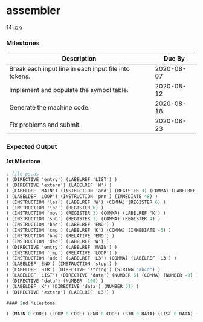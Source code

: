 # assembler

ממן 14

### Milestones

| Description                                           | Due By     |
| ----------------------------------------------------- | ---------- |
| Break each input line in each input file into tokens. | 2020-08-07 |
| Implement and populate the symbol table.              | 2020-08-12 |
| Generate the machine code.                            | 2020-08-18 |
| Fix problems and submit.                              | 2020-08-23 |

### Expected Output

#### 1st Milestone

```scheme
; file ps.as
( (DIRECTIVE 'entry') (LABELREF 'LIST') )
( (DIRECTIVE 'extern') (LABELREF 'W') )
( (LABELDEF 'MAIN') (INSTRUCTION 'add') (REGISTER 3) (COMMA) (LABELREF 'LIST') )
( (LABELDEF 'LOOP') (INSTRUCTION 'prn') (IMMEDIATE 48) )
( (INSTRUCTION 'lea') (LABELREF 'W') (COMMA) (REGISTER 6) )
( (INSTRUCTION 'inc') (REGISTER 6) )
( (INSTRUCTION 'mov') (REGISTER 3) (COMMA) (LABELREF 'K') )
( (INSTRUCTION 'sub') (REGISTER 1) (COMMA) (REGISTER 4) )
( (INSTRUCTION 'bne') (LABELREF 'END') )
( (INSTRUCTION 'cmp') (LABELREF 'K') (COMMA) (IMMEDIATE -6) )
( (INSTRUCTION 'bne') (RELATIVE 'END') )
( (INSTRUCTION 'dec') (LABELREF 'W') )
( (DIRECTIVE 'entry') (LABELREF 'MAIN') )
( (INSTRUCTION 'jmp') (RELATIVE 'LOOP') )
( (INSTRUCTION 'add') (LABELREF 'L3') (COMMA) (LABELREF 'L3') )
( (LABELDEF 'END') (INSTRUCTION 'stop') )
( (LABELDEF 'STR') (DIRECTIVE 'string') (STRING "abcd") )
( (LABELDEF 'LIST') (DIRECTIVE 'data') (NUMBER 6) (COMMA) (NUMBER -9) )
( (DIRECTIVE 'data') (NUMBER -100) )
( (LABELDEF 'K') (DIRECTIVE 'data') (NUMBER 31) )
( (DIRECTIVE 'extern') (LABELREF 'L3') )

#### 2nd Milestone

( (MAIN 0 CODE) (LOOP 0 CODE) (END 0 CODE) (STR 0 DATA) (LIST 0 DATA) (K 0 DATA) )
